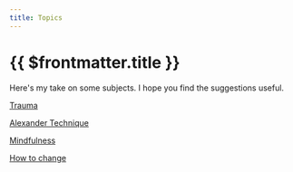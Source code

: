 ```yaml
---
title: Topics
---
```


# {{ $frontmatter.title }}

Here's my take on some subjects. I hope you find the suggestions useful.

[Trauma](./topics/trauma)

[Alexander Technique](./topics/alexander-technique)

[Mindfulness](./topics/mindfulness)

[How to change](./topics/change)
